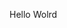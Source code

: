 Hello Wolrd




















































































































































































































































